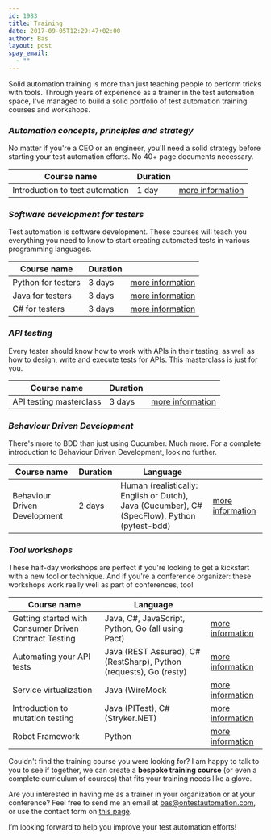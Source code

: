 ```yaml
---
id: 1983
title: Training
date: 2017-09-05T12:29:47+02:00
author: Bas
layout: post
spay_email:
  - ""
---
```

Solid automation training is more than just teaching people to perform tricks with tools. Through years of experience as a trainer in the test automation space, I've managed to build a solid portfolio of test automation training courses and workshops.

### **_Automation concepts, principles and strategy_**

No matter if you're a CEO or an engineer, you'll need a solid strategy before starting your test automation efforts. No 40+ page documents necessary.

| Course name | Duration |    |
|-------------|----------|----|
| Introduction to test automation | 1 day | [more information](https://www.ontestautomation.com/training/introduction-to-test-automation/) |

### **_Software development for testers_**

Test automation is software development. These courses will teach you everything you need to know to start creating automated tests in various programming languages.

| Course name | Duration |    |
|-------------|----------|----|
| Python for testers | 3 days | [more information](https://www.ontestautomation.com/training/python-for-testers/) |
| Java for testers | 3 days | [more information](https://www.ontestautomation.com/training/java-for-testers/) |
| C# for testers | 3 days | [more information](https://www.ontestautomation.com/training/csharp-for-testers/) |

### _**API testing**_

Every tester should know how to work with APIs in their testing, as well as how to design, write and execute tests for APIs. This masterclass is just for you.

| Course name | Duration |    |
|-------------|----------|----|
| API testing masterclass | 3 days | [more information](http://www.ontestautomation.com/training/api-testing-masterclass/) |

### **_Behaviour Driven Development_**

There's more to BDD than just using Cucumber. Much more. For a complete introduction to Behaviour Driven Development, look no further.

| Course name | Duration | Language |   |
|-------------|----------|----------|---|
| Behaviour Driven Development | 2 days | Human (realistically: English or Dutch), Java (Cucumber), C# (SpecFlow), Python (pytest-bdd) | [more information](https://www.ontestautomation.com/training/behaviour-driven-development/) |


### _**Tool workshops**_

These half-day workshops are perfect if you're looking to get a kickstart with a new tool or technique. And if you're a conference organizer: these workshops work really well as part of conferences, too!

| Course name |  Language |   |
|-------------|----------|---|
| Getting started with Consumer Driven Contract Testing | Java, C#, JavaScript, Python, Go (all using Pact) | [more information](https://www.ontestautomation.com/training/getting-started-with-consumer-driven-contract-testing/) |
| Automating your API tests | Java (REST Assured), C# (RestSharp), Python (requests), Go (resty) | [more information](https://www.ontestautomation.com/training/automating-your-api-tests/) |
| Service virtualization | Java (WireMock | [more information](https://www.ontestautomation.com/training/service-virtualization-with-wiremock/) |
| Introduction to mutation testing | Java (PITest), C# (Stryker.NET) | [more information](https://www.ontestautomation.com/training/introduction-to-mutation-testing/) |
| Robot Framework | Python | [more information](https://www.ontestautomation.com/training/test-automation-with-robot-framework/) |

Couldn't find the training course you were looking for? I am happy to talk to you to see if together, we can create a **bespoke training course** (or even a complete curriculum of courses) that fits your training needs like a glove.

Are you interested in having me as a trainer in your organization or at your conference? Feel free to send me an email at bas@ontestautomation.com, or use the contact form on [this page](https://www.ontestautomation.com/contact/).

I’m looking forward to help you improve your test automation efforts!